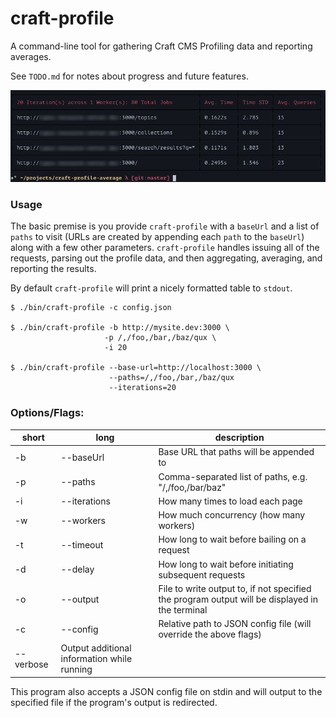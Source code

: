 # craft-profile

A command-line tool for gathering Craft CMS Profiling data and reporting averages.

See `TODO.md` for notes about progress and future features.

![screenshot](screenshot.png)

### Usage

The basic premise is you provide `craft-profile` with a `baseUrl` and a list of `paths` to visit (URLs are created by appending each `path` to the `baseUrl`) along with a few other parameters. `craft-profile` handles issuing all of the requests, parsing out the profile data, and then aggregating, averaging, and reporting the results.

By default `craft-profile` will print a nicely formatted table to `stdout`.

    $ ./bin/craft-profile -c config.json

    $ ./bin/craft-profile -b http://mysite.dev:3000 \
                         -p /,/foo,/bar,/baz/qux \
                         -i 20

    $ ./bin/craft-profile --base-url=http://localhost:3000 \
                          --paths=/,/foo,/bar,/baz/qux
                          --iterations=20

### Options/Flags:

|short|long|description|
|---|---|---|
-b|--baseUrl|Base URL that paths will be appended to
-p|--paths|Comma-separated list of paths, e.g. "/,/foo,/bar/baz"
-i|--iterations|How many times to load each page
-w|--workers|How much concurrency (how many workers)
-t|--timeout|How long to wait before bailing on a request
-d|--delay|How long to wait before initiating subsequent requests
-o|--output|File to write output to, if not specified the program output will be displayed in the terminal
-c|--config|Relative path to JSON config file (will override the above flags)
 |--verbose|Output additional information while running

This program also accepts a JSON config file on stdin and will output to the specified file if the program's output is redirected.
